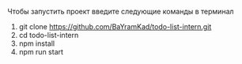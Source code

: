 Чтобы запустить проект введите следующие команды в терминал

1. git clone https://github.com/BaYramKad/todo-list-intern.git
2. cd todo-list-intern
3. npm install
4. npm run start
